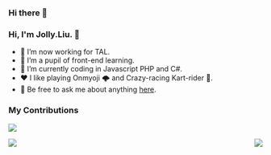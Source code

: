 ### Hi there 👋

<!--
**chenqiuli/chenqiuli** is a ✨ _special_ ✨ repository because its `README.md` (this file) appears on your GitHub profile.

Here are some ideas to get you started:

- 🔭 I’m currently working on ...
- 🌱 I’m currently learning ...
- 👯 I’m looking to collaborate on ...
- 🤔 I’m looking for help with ...
- 💬 Ask me about ...
- 📫 How to reach me: ...
- 😄 Pronouns: ...
- ⚡ Fun fact: ...
-->

### Hi, I'm Jolly.Liu. 👋

- 🔭 I’m now working for TAL.
- 🌱 I’m a pupil of front-end learning.
- 🤔 I’m currently coding in Javascript PHP and C#.
- ❤️ I like playing Onmyoji 🌩 and Crazy-racing Kart-rider 🚗.
- 💬 Be free to ask me about anything [here](https://github.com/ThinkingThigh/ThinkingThigh/issues).

### My Contributions

![](https://raw.githubusercontent.com/thinkingthigh/thinkingthigh/main/assets/github-contribution-grid-snake.svg)

<img align="left" src="https://github-readme-stats.vercel.app/api?username=ThinkingThigh&show_icons=true&hide_border=true">
<img align="right" src="https://github-readme-stats.vercel.app/api/top-langs/?username=ThinkingThigh&hide_border=true">
